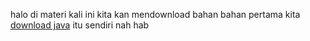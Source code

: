 halo di materi kali ini kita kan mendownload bahan bahan
pertama kita [download java](www.java.com/download) itu sendiri nah hab
